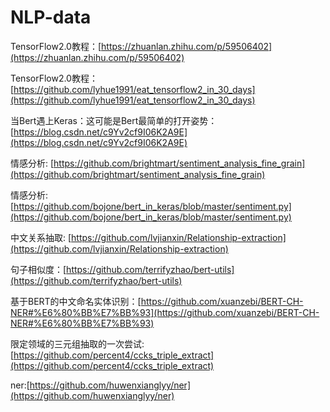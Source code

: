 # NLP-data

TensorFlow2.0教程：[https://zhuanlan.zhihu.com/p/59506402](https://zhuanlan.zhihu.com/p/59506402)

TensorFlow2.0教程：[https://github.com/lyhue1991/eat_tensorflow2_in_30_days](https://github.com/lyhue1991/eat_tensorflow2_in_30_days)

当Bert遇上Keras：这可能是Bert最简单的打开姿势：[https://blog.csdn.net/c9Yv2cf9I06K2A9E](https://blog.csdn.net/c9Yv2cf9I06K2A9E)


情感分析: [https://github.com/brightmart/sentiment_analysis_fine_grain](https://github.com/brightmart/sentiment_analysis_fine_grain)

情感分析: [https://github.com/bojone/bert_in_keras/blob/master/sentiment.py](https://github.com/bojone/bert_in_keras/blob/master/sentiment.py)


中文关系抽取: [https://github.com/lvjianxin/Relationship-extraction](https://github.com/lvjianxin/Relationship-extraction)

句子相似度：[https://github.com/terrifyzhao/bert-utils](https://github.com/terrifyzhao/bert-utils)


基于BERT的中文命名实体识别：[https://github.com/xuanzebi/BERT-CH-NER#%E6%80%BB%E7%BB%93](https://github.com/xuanzebi/BERT-CH-NER#%E6%80%BB%E7%BB%93)

限定领域的三元组抽取的一次尝试:[https://github.com/percent4/ccks_triple_extract](https://github.com/percent4/ccks_triple_extract)

ner:[https://github.com/huwenxianglyy/ner](https://github.com/huwenxianglyy/ner)
